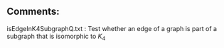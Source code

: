 ## Comments:

isEdgeInK4SubgraphQ.txt : Test whether an edge of a graph is part of a subgraph that is isomorphic to $K_4$
